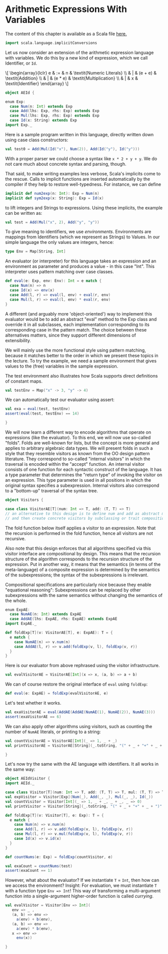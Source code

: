 # Arithmetic Expressions With Variables

The content of this chapter is available as a Scala file [here.](./arithmetic-expressions.scala)

```scala mdoc:invisible
import scala.language.implicitConversions
```

Let us now consider an extension of the arithmetic expression language with variables. We do this by a new kind of expression, which we
call Identifier, or `Id`.

\\[
  \begin{array}{lclr}
    e & := & n & \textit{Numeric Literals} \\\\
    & | & (e + e) & \textit{Addition} \\\\
    & | & (e * e) & \textit{Multiplication} \\\\
    & | & x & \textit{Identifier}
  \end{array}
\\]

```scala
object AEId {
```

```scala mdoc
enum Exp:
  case Num(n: Int) extends Exp
  case Add(lhs: Exp, rhs: Exp) extends Exp
  case Mul(lhs: Exp, rhs: Exp) extends Exp
  case Id(x: String) extends Exp
import Exp._
```

Here is a sample program written in this language, directly written down using case class constructors:

```scala mdoc:silent
val test0 = Add(Mul(Id("x"), Num(2)), Add(Id("y"), Id("y")))
```

With a proper parser we could choose a syntax like `x * 2 + y + y`. We do not care much about concrete syntax and parsing, though.

That said, to make writing examples less verbose, Scala's implicits come to the rescue.
Calls to implicit functions are inserted automatically by the compiler if they help to restore well-typedness. For instance, we can define

```scala mdoc
implicit def num2exp(n: Int): Exp = Num(n)
implicit def sym2exp(x: String): Exp = Id(x)
```

to lift integers and Strings to expressions. Using these implicits, the example can be written as:

```scala mdoc:silent
val test = Add(Mul("x", 2), Add("y", "y"))
```

To give meaning to identifiers, we use _environments_. Environments are mappings from Identifiers (which we represent as Strings) to Values.
In our simple language the only values are integers, hence:

```scala mdoc
type Env = Map[String, Int]
```

An evaluator (or interpreter) for this language takes an expression and an environment as parameter and produces a value - in this case
"Int". This interpreter uses pattern matching over case classes.

```scala mdoc
def eval(e: Exp, env: Env): Int = e match {
  case Num(n) => n
  case Id(x) => env(x)
  case Add(l, r) => eval(l, env) + eval(r, env)
  case Mul(l, r) => eval(l, env) * eval(r, env)
}
```

A different (and arguably more 'object-oriented') way to implement this evaluator would be to add an abstract "eval" method to the Exp
class and override it in all subclasses, each implementation corresponding to its corresponding case in the pattern match. The choice
between these alternatives matters, since they support different dimensions of extensibility.

We will mainly use the more functional style using pattern matching, because it matches better to the order in which we present these
topics in the lecture. To try the example, we need a sample environment that gives values to the (free) variables in the sample expression.

The test environment also illustrates how Scala supports direct definitions of constant maps.

```scala mdoc:silent
val testEnv = Map("x" -> 3, "y" -> 4)
```

We can automatically test our evaluator using assert:

```scala mdoc
val exa = eval(test, testEnv)
assert(eval(test, testEnv) == 14)
```

```scala
}
```

We will now learn a different way to encode algorithms that operate on expressions (like the evaluator). To this end, we will now use
so-called "folds". Folds are well-known for lists, but the concept is more general and applies to arbitrary algebraic data types.
We will present folds in such a style that they resemble visitors as known from the OO design pattern literature. They correspond to
so-called "internal visitors" in which the traversal is encoded within the "accept" function.
An internal visitor consists of one function for each syntactic construct of the language. It has a type parameter that determines the
"return type" of invoking the visitor on an expression. This type parameter is used in all positions in which the original syntax
specifies a subexpression.
Internal visitors also correspond to a "bottom-up" traversal of the syntax tree.

```scala
object Visitors {
```

```scala mdoc
case class VisitorAE[T](num: Int => T, add: (T, T) => T)
// an alternative to this design is to define num and add as abstract methods
// and then create concrete visitors by subclassing or trait composition.
```

The fold function below itself applies a visitor to an expression. Note that the recursion is performed in the fold function, hence all visitors
are not recursive.

Also note that this design enforces that all algorithms specified via this visitor interface are compositional by design. This means that
the recursion structure of the algorithm corresponds to the recursion structure of the expression. Put in another way, it means that the
semantics (in terms of the meta-language) of a composite expression is determined by the semantics of the subexpressions; the syntax of
the subexpressions is irrelevant.

Compositional specifications are particularly nice because they enable "equational reasoning": Subexpressions can be replaced by other
subexpressions with the same semantics without changing the semantics of the whole.

```scala mdoc
enum ExpAE:
  case NumAE(n: Int) extends ExpAE
  case AddAE(lhs: ExpAE, rhs: ExpAE) extends ExpAE
import ExpAE._

def foldExp[T](v: VisitorAE[T], e: ExpAE): T = {
  e match {
    case NumAE(n) => v.num(n)
    case AddAE(l, r) => v.add(foldExp(v, l), foldExp(v, r))
  }
}
```

Here is our evaluator from above rephrased using the visitor infrastructure.

```scala mdoc:silent
val evalVisitorAE = VisitorAE[Int](x => x, (a, b) => a + b)
```

We can of course restore the original interface of `eval` using `foldExp`:

```scala mdoc
def eval(e: ExpAE) = foldExp(evalVisitorAE, e)
```

Let's test whether it works.

```scala mdoc
val exaVisitorAE = eval(AddAE(AddAE(NumAE(1), NumAE(2)), NumAE(3)))
assert(exaVisitorAE == 6)
```

We can also apply other algorithms using visitors, such as counting the number of `NumAE` literals, or printing to a string:

```scala mdoc:silent
val countVisitorAE = VisitorAE[Int](_ => 1, _ + _)
val printVisitorAE = VisitorAE[String](_.toString, "(" + _ + "+" + _ + ")")
```

```scala
}
```

Let's now try the same with the AE language with identifiers. It all works in the same way:

```scala
object AEIdVisitor {
import AEId._
```

```scala mdoc:silent
case class Visitor[T](num: Int => T, add: (T, T) => T, mul: (T, T) => T, id: String => T)
val expVisitor = Visitor[Exp](Num(_), Add(_, _), Mul(_, _), Id(_))
val countVisitor = Visitor[Int](_ => 1, _ + _, _ + _, _ => 0)
val printVisitor = Visitor[String](_.toString, "(" + _ + "+" + _ + ")", _ + "*" + _, identity)

def foldExp[T](v: Visitor[T], e: Exp): T = {
  e match {
    case Num(n) => v.num(n)
    case Add(l, r) => v.add(foldExp(v, l), foldExp(v, r))
    case Mul(l, r) => v.mul(foldExp(v, l), foldExp(v, r))
    case Id(x) => v.id(x)
  }
}
```

```scala mdoc
def countNums(e: Exp) = foldExp(countVisitor, e)

val exaCount = countNums(test)
assert(exaCount == 1)
```

However, what about the evaluator? If we instantiate `T` = `Int`, then how can we access the environment? Insight: For evaluation, we must
instantiate `T` with a function type `Env => Int`! This way of transforming a multi-argument function into a single-argument
higher-order function is called _currying_.

```scala mdoc:silent
val evalVisitor = Visitor[Env => Int](
   env => _ ,
   (a, b) => env =>
     a(env) + b(env),
   (a, b) => env =>
     a(env) * b(env),
   x => env =>
     env(x))
```

```scala
}
```
